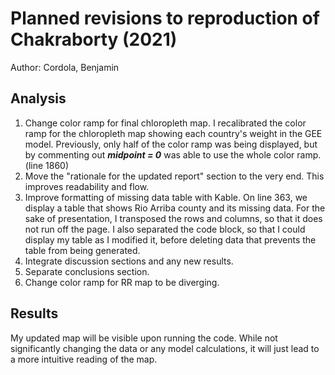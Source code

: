 # Planned revisions to reproduction of Chakraborty (2021)

Author: Cordola, Benjamin

## Analysis
<!--Enumerate and justify changes to analytical plan here-->
1. Change color ramp for final chloropleth map.
    I recalibrated the color ramp for the chloropleth map showing each country's weight in the GEE model. Previously, only half of the color ramp was being displayed, but by commenting out ___midpoint = 0___ was able to use the whole color ramp.
    (line 1860)
2. Move the "rationale for the updated report" section to the very end.
    This improves readability and flow. 
3. Improve formatting of missing data table with Kable.
    On line 363, we display a table that shows Rio Arriba county and its missing data. For the sake of presentation, I transposed the rows and columns, so that it does not run off the page. I also separated the code block, so that I could display my table as I modified it, before deleting data that prevents the table from being generated. 
4. Integrate discussion sections and any new results.
5. Separate conclusions section.
6. Change color ramp for RR map to be diverging. 

## Results

My updated map will be visible upon running the code. While not significantly changing the data or any model calculations, it will just lead to a more intuitive reading of the map.
